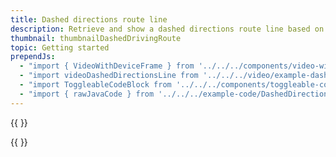 ```yaml
---
title: Dashed directions route line
description: Retrieve and show a dashed directions route line based on map movement
thumbnail: thumbnailDashedDrivingRoute
topic: Getting started
prependJs:
  - "import { VideoWithDeviceFrame } from '../../../components/video-with-device-frame'"
  - "import videoDashedDirectionsLine from '../../../video/example-dashed-directions-line.mp4'"
  - "import ToggleableCodeBlock from '../../../components/toggleable-code-block'"
  - "import { rawJavaCode } from '../../../example-code/DashedDirectionsLineActivity'"
---
```


{{
  <VideoWithDeviceFrame 
    videoFile={videoDashedDirectionsLine}
    rotation="horizontal"
    device="pixel-2"
  />
}}

<!-- Any notes about this example would go here.  -->

{{
  <ToggleableCodeBlock 
    java={rawJavaCode}
  />
}}
